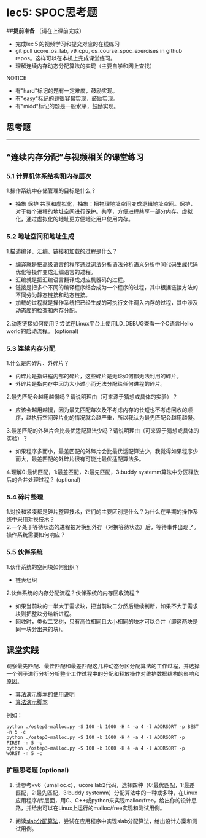 # lec5: SPOC思考题

##**提前准备**
（请在上课前完成）

- 完成lec５的视频学习和提交对应的在线练习
- git pull ucore_os_lab, v9_cpu, os_course_spoc_exercises in github repos。这样可以在本机上完成课堂练习。
- 理解连续内存动态分配算法的实现（主要自学和网上查找）

NOTICE
- 有"hard"标记的题有一定难度，鼓励实现。
- 有"easy"标记的题很容易实现，鼓励实现。
- 有"midd"标记的题是一般水平，鼓励实现。


## 思考题
---

## “连续内存分配”与视频相关的课堂练习

### 5.1 计算机体系结构和内存层次

1.操作系统中存储管理的目标是什么？
   - 抽象 保护 共享和虚拟化，抽象：把物理地址空间变成逻辑地址空间。保护，对于每个进程的地址空间进行保护。共享，方便进程共享一部分内存。虚拟化，通过虚拟化的地址更方便地让用户使用内存。


### 5.2 地址空间和地址生成
1.描述编译、汇编、链接和加载的过程是什么？
   - 编译就是把高级语言的程序通过词法分析语法分析语义分析中间代码生成代码优化等操作变成汇编语言的过程。
   - 汇编就是把汇编语言翻译成对应机器码的过程。
   - 链接是把多个不同的编译程序结合成为一个程序的过程，其中根据链接方法的不同分为静态链接和动态链接。
   - 加载的过程就是操作系统把已经生成的可执行文件调入内存的过程，其中涉及动态库的检查和内存分配。
    
2.动态链接如何使用？尝试在Linux平台上使用LD_DEBUG查看一个C语言Hello world的启动流程。  (optional)



### 5.3 连续内存分配
1.什么是内碎片、外碎片？
   - 内碎片是指进程内部的碎片，这些碎片是无论如何都无法利用的碎片。
   - 外碎片是指内存中因为大小过小而无法分配给任何进程的碎片。
   
2.最先匹配会越用越慢吗？请说明理由（可来源于猜想或具体的实验）？
   - 应该会越用越慢，因为最先匹配每次及不考虑内存的长短也不考虑回收的顺序，越执行空间碎片化的情况就会越严重，所以我认为最先匹配会越用越慢。
   
3.最差匹配的外碎片会比最优适配算法少吗？请说明理由（可来源于猜想或具体的实验）？
   - 如果程序多而小，最差匹配的外碎片会比最优适配算法少，我觉得如果程序少而大，最差匹配的外碎片很有可能比最优适配算法多。

4.理解0:最优匹配，1:最差匹配，2:最先匹配，3:buddy systemm算法中分区释放后的合并处理过程？ (optional)


### 5.4 碎片整理
1.对换和紧凑都是碎片整理技术，它们的主要区别是什么？为什么在早期的操作系统中采用对换技术？  
2.一个处于等待状态的进程被对换到外存（对换等待状态）后，等待事件出现了。操作系统需要如何响应？

### 5.5 伙伴系统
1.伙伴系统的空闲块如何组织？
   - 链表组织
   
2.伙伴系统的内存分配流程？伙伴系统的内存回收流程？
   - 如果当前块的一半大于需求块，把当前块二分然后继续判断，如果不大于需求块则把整块分给新进程。
   - 回收时，类似二叉树，只有高位相同且大小相同的块才可以合并（即这两块是同一块分出来的块）。

## 课堂实践

观察最先匹配、最佳匹配和最差匹配这几种动态分区分配算法的工作过程，并选择一个例子进行分析分析整个工作过程中的分配和释放操作对维护数据结构的影响和原因。

  * [算法演示脚本的使用说明](https://github.com/chyyuu/os_tutorial_lab/blob/master/ostep/ostep3-malloc.md)
  * [算法演示脚本](https://github.com/chyyuu/os_tutorial_lab/blob/master/ostep/ostep3-malloc.py)

例如：
```
python ./ostep3-malloc.py -S 100 -b 1000 -H 4 -a 4 -l ADDRSORT -p BEST -n 5 -c
python ./ostep3-malloc.py -S 100 -b 1000 -H 4 -a 4 -l ADDRSORT -p FIRST -n 5 -c
python ./ostep3-malloc.py -S 100 -b 1000 -H 4 -a 4 -l ADDRSORT -p WORST -n 5 -c
```

### 扩展思考题 (optional)

1. 请参考xv6（umalloc.c），ucore lab2代码，选择四种（0:最优匹配，1:最差匹配，2:最先匹配，3:buddy systemm）分配算法中的一种或多种，在Linux应用程序/库层面，用C、C++或python来实现malloc/free，给出你的设计思路，并给出可以在Linux上运行的malloc/free实现和测试用例。


2. 阅读[slab分配算法](http://en.wikipedia.org/wiki/Slab_allocation)，尝试在应用程序中实现slab分配算法，给出设计方案和测试用例。
